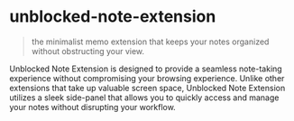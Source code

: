 # unblocked-note-extension

> the minimalist memo extension that keeps your notes organized without obstructing your view.

Unblocked Note Extension is designed to provide a seamless note-taking experience without compromising your browsing experience.
Unlike other extensions that take up valuable screen space, Unblocked Note Extension utilizes a sleek side-panel that allows you to quickly access and manage your notes without disrupting your workflow.

